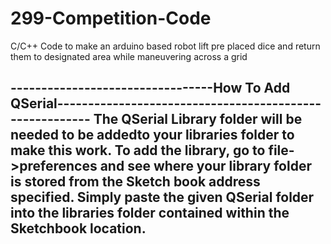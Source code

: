 # 299-Competition-Code
C/C++ Code to make an arduino based robot lift pre placed dice and return them to designated area while maneuvering across a grid






---------------------------------How To Add QSerial--------------------------------------------------------
The QSerial Library folder will be needed to be addedto your libraries folder to make this work.
To add the library, go to file->preferences and see where your library folder is stored from the Sketch book address specified.
Simply paste the given QSerial folder into the libraries folder contained within the Sketchbook location.
--------------------------------------------------------------------------------------------------------------
